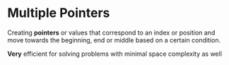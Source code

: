 # Multiple Pointers

Creating __pointers__ or values that correspond to an index or position and move towards the beginning, end or middle based on a certain condition.

__Very__ efficient for solving problems with minimal space complexity as well
